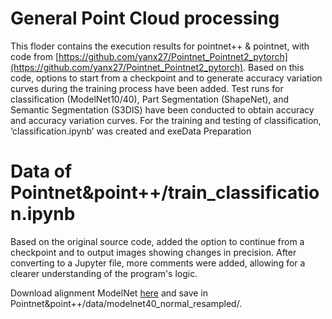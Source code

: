 # General Point Cloud processing
This floder contains the execution results for pointnet++ & pointnet, with code from [https://github.com/yanx27/Pointnet_Pointnet2_pytorch](https://github.com/yanx27/Pointnet_Pointnet2_pytorch). Based on this code, options to start from a checkpoint and to generate accuracy variation curves during the training process have been added. Test runs for classification (ModelNet10/40), Part Segmentation (ShapeNet), and Semantic Segmentation (S3DIS) have been conducted to obtain accuracy and accuracy variation curves. For the training and testing of classification, ‘classification.ipynb’ was created and exeData Preparation



# Data of Pointnet&point++/train_classification.ipynb
Based on the original source code, added the option to continue from a checkpoint and to output images showing changes in precision. After converting to a Jupyter file, more comments were added, allowing for a clearer understanding of the program's logic.

Download alignment ModelNet [here](https://shapenet.cs.stanford.edu/media/modelnet40_normal_resampled.zip) and save in Pointnet&point++/data/modelnet40_normal_resampled/.